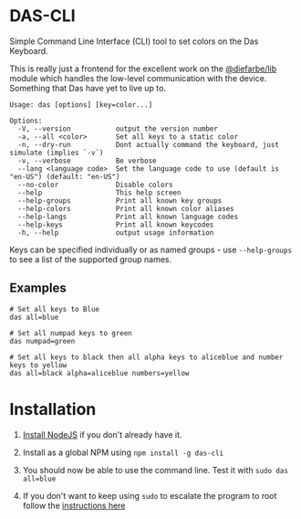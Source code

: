 DAS-CLI
=======
Simple Command Line Interface (CLI) tool to set colors on the Das Keyboard.

This is really just a frontend for the excellent work on the [@diefarbe/lib](https://github.com/diefarbe/node-lib) module which handles the low-level communication with the device. Something that Das have yet to live up to.


```
Usage: das [options] [key=color...]

Options:
  -V, --version           output the version number
  -a, --all <color>       Set all keys to a static color
  -n, --dry-run           Dont actually command the keyboard, just simulate (implies `-v`)
  -v, --verbose           Be verbose
  --lang <language code>  Set the language code to use (default is "en-US") (default: "en-US")
  --no-color              Disable colors
  --help                  This help screen
  --help-groups           Print all known key groups
  --help-colors           Print all known color aliases
  --help-langs            Print all known language codes
  --help-keys             Print all known keycodes
  -h, --help              output usage information
```

Keys can be specified individually or as named groups - use `--help-groups` to see a list of the supported group names.

Examples
--------

```
# Set all keys to Blue
das all=blue

# Set all numpad keys to green
das numpad=green

# Set all keys to black then all alpha keys to aliceblue and number keys to yellow
das all=black alpha=aliceblue numbers=yellow
```


Installation
============

1. [Install NodeJS](https://nodejs.org/en/download) if you don't already have it.

2. Install as a global NPM using `npm install -g das-cli`

3. You should now be able to use the command line. Test it with `sudo das all=blue`

4. If you don't want to keep using `sudo` to escalate the program to root follow the [instructions here](https://github.com/diefarbe/node-lib#permissions-on-linux)

